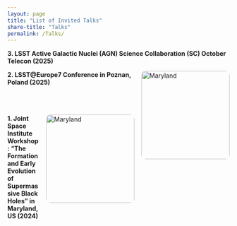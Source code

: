 ```yaml
---
layout: page
title: "List of Invited Talks"
share-title: "Talks"
permalink: /Talks/
---
```

**3. LSST Active Galactic Nuclei (AGN) Science Collaboration (SC) October Telecon (2025)**  

<img src="/assets/images/poznan.png"
     alt="Maryland"
     style="float:right; width:200px; margin:0 0 0.75rem 1rem; border-radius:10px;">
**2. LSST@Europe7 Conference in Poznan, Poland (2025)**  
<br>
<br>
<br>


<img src="/assets/images/maryland.png"
     alt="Maryland"
     style="float:right; width:200px; margin:0 0 0.75rem 1rem; border-radius:10px;">
**1. Joint Space Institute Workshop: “The Formation and Early Evolution of Supermassive Black Holes” in Maryland, US (2024)**
